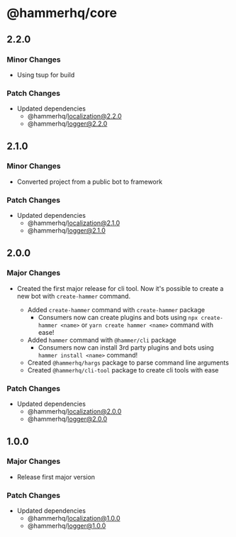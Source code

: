 # @hammerhq/core

## 2.2.0

### Minor Changes

-   Using tsup for build

### Patch Changes

-   Updated dependencies
    -   @hammerhq/localization@2.2.0
    -   @hammerhq/logger@2.2.0

## 2.1.0

### Minor Changes

-   Converted project from a public bot to framework

### Patch Changes

-   Updated dependencies
    -   @hammerhq/localization@2.1.0
    -   @hammerhq/logger@2.1.0

## 2.0.0

### Major Changes

-   Created the first major release for cli tool. Now it's possible to create a new bot with `create-hammer` command.

    -   Added `create-hammer` command with `create-hammer` package
        -   Consumers now can create plugins and bots using `npx create-hammer <name>` or `yarn create hammer <name>` command with ease!
    -   Added `hammer` command with `@hammer/cli` package
        -   Consumers now can install 3rd party plugins and bots using `hammer install <name>` command!
    -   Created `@hammerhq/hargs` package to parse command line arguments
    -   Created `@hammerhq/cli-tool` package to create cli tools with ease

### Patch Changes

-   Updated dependencies
    -   @hammerhq/localization@2.0.0
    -   @hammerhq/logger@2.0.0

## 1.0.0

### Major Changes

-   Release first major version

### Patch Changes

-   Updated dependencies
    -   @hammerhq/localization@1.0.0
    -   @hammerhq/logger@1.0.0
